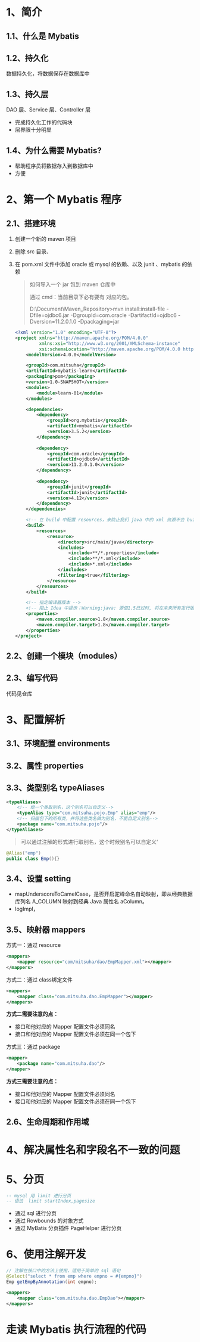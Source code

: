 # 1、简介

## 1.1、什么是 Mybatis

## 1.2、持久化

数据持久化，将数据保存在数据库中

## 1.3、持久层

DAO 层、Service 层、Controller 层

- 完成持久化工作的代码块
- 层界限十分明显

## 1.4、为什么需要 Mybatis?

- 帮助程序员将数据存入到数据库中
- 方便

# 2、第一个 Mybatis 程序

## 2.1、搭建环境

1. 创建一个新的 maven 项目

2. 删除 src 目录、

3. 在 pom.xml 文件中添加 oracle 或 mysql 的依赖、以及 junit 、mybatis 的依赖

    >如何导入一个 jar 包到 maven 仓库中
    >
    >通过 cmd：当前目录下必有要有 对应的包。
    >
    >D:\Document\Maven_Repository>mvn install:install-file -Dfile=ojdbc6.jar -DgroupId=com.oracle -DartifactId=ojdbc6 -Dversion=11.2.0.1.0 -Dpackaging=jar

    ```xml
    <?xml version="1.0" encoding="UTF-8"?>
    <project xmlns="http://maven.apache.org/POM/4.0.0"
             xmlns:xsi="http://www.w3.org/2001/XMLSchema-instance"
             xsi:schemaLocation="http://maven.apache.org/POM/4.0.0 http://maven.apache.org/xsd/maven-4.0.0.xsd">
        <modelVersion>4.0.0</modelVersion>
    
        <groupId>com.mitsuha</groupId>
        <artifactId>mybatis-learn</artifactId>
        <packaging>pom</packaging>
        <version>1.0-SNAPSHOT</version>
        <modules>
            <module>learn-01</module>
        </modules>
    
        <dependencies>
            <dependency>
                <groupId>org.mybatis</groupId>
                <artifactId>mybatis</artifactId>
                <version>3.5.2</version>
            </dependency>
            
            <dependency>
                <groupId>com.oracle</groupId>
                <artifactId>ojdbc6</artifactId>
                <version>11.2.0.1.0</version>
            </dependency>
            
            <dependency>
                <groupId>junit</groupId>
                <artifactId>junit</artifactId>
                <version>4.12</version>
            </dependency>
        </dependencies>
    
        <!-- 在 build 中配置 resources，来防止我们 java 中的 xml 资源不会 build 到 target 中-->
        <build>
            <resources>
                <resource>
                    <directory>src/main/java</directory>
                    <includes>
                        <include>**/*.properties</include>
                        <include>**/*.xml</include>
                        <include>*.xml</include>
                    </includes>
                    <filtering>true</filtering>
                </resource>
            </resources>
        </build>
    
        <!-- 指定编译器版本 -->
        <!-- 阻止 Idea 中提示：Warning:java: 源值1.5已过时, 将在未来所有发行版中删除-->
        <properties>
            <maven.compiler.source>1.8</maven.compiler.source>
            <maven.compiler.target>1.8</maven.compiler.target>
        </properties>
    </project>
    ```

## 2.2、创建一个模块（modules）

## 2.3、编写代码

代码见仓库

# 3、配置解析

## 3.1、环境配置  environments

## 3.2、属性 properties

## 3.3、类型别名 typeAliases

```xml
<typeAliases>
    <!-- 给一个类取别名，这个别名可以自定义-->
	<typeAlias type="com.mitsuha.pojo.Emp" alias="emp"/>
    <!-- 扫描包下的所有类，并将这些类名做为别名，不能自定义别名-->
	<package name="com.mitsuha.pojo"/>
</typeAliases>
```

> 可以通过注解的形式进行取别名，这个时候别名可以自定义‘

```java
@Alias("emp")
public class Emp(){}
```

## 3.4、设置 setting

- mapUnderscoreToCamelCase，是否开启驼峰命名自动映射，即从经典数据库列名 A_COLUMN 映射到经典 Java 属性名 aColumn。
- logImpl，

## 3.5、映射器 mappers

方式一：通过 resource

```xml
<mappers>
	<mapper resource="com/mitsuha/dao/EmpMapper.xml"></mapper>
</mappers>
```

方式二：通过 class绑定文件

```xml
<mappers>
	<mapper class="com.mitsuha.dao.EmpMapper"></mapper>
</mappers>
```

**方式二需要注意的点：**

- 接口和他对应的 Mapper 配置文件必须同名
- 接口和他对应的 Mapper 配置文件必须在同一个包下

方式三：通过 package

```xml
<mapper>
	<package name="com.mitsuha.dao"/>
</mapper>
```

**方式三需要注意的点：**

- 接口和他对应的 Mapper 配置文件必须同名
- 接口和他对应的 Mapper 配置文件必须在同一个包下

## 2.6、生命周期和作用域

# 4、解决属性名和字段名不一致的问题

# 5、分页

```sql
-- mysql 用 limit 进行分页
-- 语法  limit startIndex,pagesize
```

- 通过 sql 进行分页
- 通过 Rowbounds 的对象方式
- 通过 MyBatis 分页插件 PageHelper 进行分页

# 6、使用注解开发

```java
// 注解在接口中的方法上使用，适用于简单的 sql 语句
@Select("select * from emp where empno = #{empno}")
Emp getEmpByAnnotation(int empno);
```

```xml
<mappers>
	<mapper class="com.mitsuha.dao.EmpDao"></mapper>
</mappers>
```

# 走读 Mybatis 执行流程的代码 